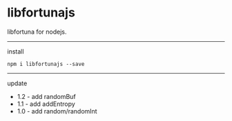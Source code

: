 # libfortunajs
libfortuna for nodejs.

------

install

```
npm i libfortunajs --save
```

------

update

- 1.2 - add randomBuf
- 1.1 - add addEntropy
- 1.0 - add random/randomInt